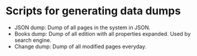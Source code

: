 # Scripts for generating data dumps

* JSON dump: Dump of all pages in the system in JSON.
* Books dump: Dump of all edition with all properties expanded. Used by search engine.
* Change dump: Dump of all modified pages everyday.



